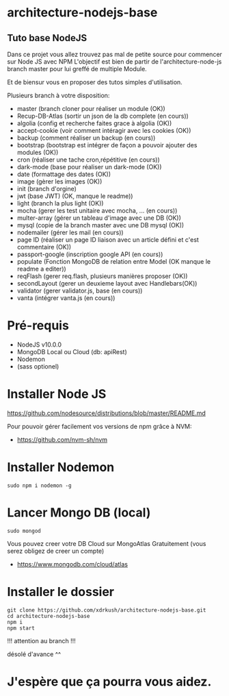 # architecture-nodejs-base

## Tuto base NodeJS

Dans ce projet vous allez trouvez pas mal de petite source pour commencer sur Node JS avec NPM
L'objectif est bien de partir de l'architecture-node-js branch master pour lui greffé de multiple Module.

Et de biensur vous en proposer des tutos simples d'utilisation.

Plusieurs branch à votre disposition:
 - master (branch cloner pour réaliser un module (OK))
 - Recup-DB-Atlas (sortir un json de la db complete (en cours))
 - algolia (config et recherche faites grace à algolia (OK))
 - accept-cookie (voir comment intéragir avec les cookies (OK))
 - backup (comment réaliser un backup (en cours))
 - bootstrap (bootstrap est intégrer de façon a pouvoir ajouter des modules (OK))
 - cron (réaliser une tache cron,répétitive (en cours))
 - dark-mode (base pour réaliser un dark-mode (OK))
 - date (formattage des dates (OK))
 - image (gèrer les images (OK))
 - init (branch d'orgine)
 - jwt (base JWT) (OK, manque le readme))
 - light (branch la plus light (OK))
 - mocha (gerer les test unitaire avec mocha, ... (en cours))
 - multer-array (gérer un tableau d'image avec une DB (OK))
 - mysql (copie de la branch master avec une DB mysql (OK))
 - nodemailer (gérer les mail (en cours))
 - page ID (réaliser un page ID liaison avec un article défini et c'est commentaire (OK))
 - passport-google (inscription google API (en cours))
 - populate (Fonction MongoDB de relation entre Model (OK manque le readme a editer))
 - reqFlash (gerer req.flash, plusieurs manières proposer (OK))
 - secondLayout (gerer un deuxieme layout avec Handlebars(OK))
 - validator (gerer validator.js, base (en cours))
 - vanta (intégrer vanta.js (en cours))

# Pré-requis
  - NodeJS v10.0.0
  - MongoDB Local ou Cloud (db: apiRest)
  - Nodemon
  - (sass optionel)

# Installer Node JS
https://github.com/nodesource/distributions/blob/master/README.md

Pour pouvoir gérer facilement vos versions de npm grâce à NVM:
  - https://github.com/nvm-sh/nvm

# Installer Nodemon
```
sudo npm i nodemon -g
```

# Lancer Mongo DB (local)
```
sudo mongod
```

Vous pouvez creer votre DB Cloud sur MongoAtlas Gratuitement (vous serez obligez de creer un compte)
  - https://www.mongodb.com/cloud/atlas

# Installer le dossier
```
git clone https://github.com/xdrkush/architecture-nodejs-base.git
cd architecture-nodejs-base
npm i
npm start
```

!!! attention au branch !!!

désolé d'avance ^^

# J'espère que ça pourra vous aidez.
